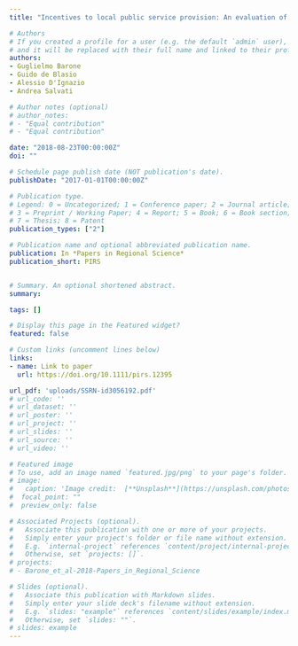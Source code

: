 ```yaml
---
title: "Incentives to local public service provision: An evaluation of Italy's Obiettivi di Servizio"

# Authors
# If you created a profile for a user (e.g. the default `admin` user), write the username (folder name) here 
# and it will be replaced with their full name and linked to their profile.
authors:
- Guglielmo Barone
- Guido de Blasio
- Alessio D'Ignazio
- Andrea Salvati

# Author notes (optional)
# author_notes:
# - "Equal contribution"
# - "Equal contribution"

date: "2018-08-23T00:00:00Z"
doi: ""

# Schedule page publish date (NOT publication's date).
publishDate: "2017-01-01T00:00:00Z"

# Publication type.
# Legend: 0 = Uncategorized; 1 = Conference paper; 2 = Journal article;
# 3 = Preprint / Working Paper; 4 = Report; 5 = Book; 6 = Book section;
# 7 = Thesis; 8 = Patent
publication_types: ["2"]

# Publication name and optional abbreviated publication name.
publication: In *Papers in Regional Science*
publication_short: PIRS


# Summary. An optional shortened abstract.
summary: 

tags: []

# Display this page in the Featured widget?
featured: false

# Custom links (uncomment lines below)
links:
- name: Link to paper
  url: https://doi.org/10.1111/pirs.12395

url_pdf: 'uploads/SSRN-id3056192.pdf'
# url_code: ''
# url_dataset: ''
# url_poster: ''
# url_project: ''
# url_slides: ''
# url_source: ''
# url_video: ''

# Featured image
# To use, add an image named `featured.jpg/png` to your page's folder. 
# image:
#   caption: 'Image credit:  [**Unsplash**](https://unsplash.com/photos/pLCdAaMFLTE)'
#  focal_point: ""
#  preview_only: false

# Associated Projects (optional).
#   Associate this publication with one or more of your projects.
#   Simply enter your project's folder or file name without extension.
#   E.g. `internal-project` references `content/project/internal-project/index.md`.
#   Otherwise, set `projects: []`.
# projects:
# - Barone_et_al-2018-Papers_in_Regional_Science

# Slides (optional).
#   Associate this publication with Markdown slides.
#   Simply enter your slide deck's filename without extension.
#   E.g. `slides: "example"` references `content/slides/example/index.md`.
#   Otherwise, set `slides: ""`.
# slides: example
---
```



